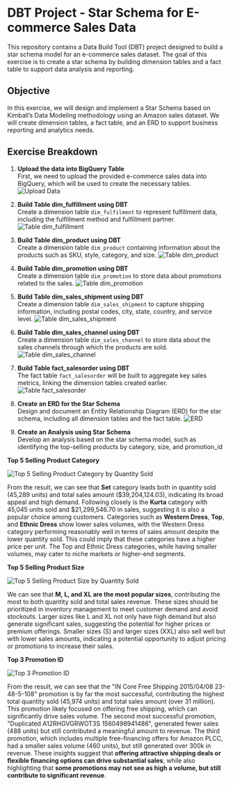 # DBT Project - Star Schema for E-commerce Sales Data

This repository contains a Data Build Tool (DBT) project designed to build a star schema model for an e-commerce sales dataset. The goal of this exercise is to create a star schema by building dimension tables and a fact table to support data analysis and reporting.

## Objective

In this exercise, we will design and implement a Star Schema based on Kimball’s Data Modeling methodology using an Amazon sales dataset. We will create dimension tables, a fact table, and an ERD to support business reporting and analytics needs.

## Exercise Breakdown

1. **Upload the data into BigQuery Table**  
   First, we need to upload the provided e-commerce sales data into BigQuery, which will be used to create the necessary tables.
![Upload Data](result/upload%20data.jpg)

2. **Build Table dim_fulfillment using DBT**  
   Create a dimension table `dim_fulfilment` to represent fulfillment data, including the fulfillment method and fulfillment partner.
![Table dim_fulfillment](result/dim_fulfillment.jpg)

3. **Build Table dim_product using DBT**  
   Create a dimension table `dim_product` containing information about the products such as SKU, style, category, and size.
![Table dim_product](result/dim_product.jpg)

4. **Build Table dim_promotion using DBT**  
   Create a dimension table `dim_promotion` to store data about promotions related to the sales.
![Table dim_promotion](result/dim_promotion.jpg)

5. **Build Table dim_sales_shipment using DBT**  
   Create a dimension table `dim_sales_shipment` to capture shipping information, including postal codes, city, state, country, and service level.
![Table dim_sales_shipment](result/dim_sales_shipment.jpg)

6. **Build Table dim_sales_channel using DBT**  
   Create a dimension table `dim_sales_channel` to store data about the sales channels through which the products are sold.
![Table dim_sales_channel](result/dim_sales_channel.jpg)

7. **Build Table fact_salesorder using DBT**  
   The fact table `fact_salesorder` will be built to aggregate key sales metrics, linking the dimension tables created earlier.
![Table fact_salesorder](result/fact_salesorder.jpg)

8. **Create an ERD for the Star Schema**  
   Design and document an Entity Relationship Diagram (ERD) for the star schema, including all dimension tables and the fact table.
![ERD](result/erd-dwh-modelling.png)

9. **Create an Analysis using Star Schema**  
   Develop an analysis based on the star schema model, such as identifying the top-selling products by category, size, and promotion_id

**Top 5 Selling Product Category**

![Top 5 Selling Product Category by Quantity Sold](result/analysis_1.jpg)

From the result, we can see that **Set** category leads both in quantity sold (45,289 units) and total sales amount ($39,204,124.03), indicating its broad appeal and high demand. Following closely is the **Kurta** category with 45,045 units sold and $21,299,546.70 in sales, suggesting it is also a popular choice among customers. Categories such as **Western Dress**, **Top**, and **Ethnic Dress** show lower sales volumes, with the Western Dress category performing reasonably well in terms of sales amount despite the lower quantity sold. This could imply that these categories have a higher price per unit. The Top and Ethnic Dress categories, while having smaller volumes, may cater to niche markets or higher-end segments. 


**Top 5 Selling Product Size**

![Top 5 Selling Product Size by Quantity Sold](result/analysis_2.jpg)

We can see that **M, L, and XL are the most popular sizes**, contributing the most to both quantity sold and total sales revenue. These sizes should be prioritized in inventory management to meet customer demand and avoid stockouts. Larger sizes like L and XL not only have high demand but also generate significant sales, suggesting the potential for higher prices or premium offerings. Smaller sizes (S) and larger sizes (XXL) also sell well but with lower sales amounts, indicating a potential opportunity to adjust pricing or promotions to increase their sales.


**Top 3 Promotion ID**

![Top 3 Promotion ID](result/analysis_3.jpg)

From the result, we can see that the "IN Core Free Shipping 2015/04/08 23-48-5-108" promotion is by far the most successful, contributing the highest total quantity sold (45,974 units) and total sales amount (over 31 million). This promotion likely focused on offering free shipping, which can significantly drive sales volume. The second most successful promotion, "Duplicated A12RHGVGRWOT3S 1560498941486", generated fewer sales (488 units) but still contributed a meaningful amount to revenue. The third promotion, which includes multiple free-financing offers for Amazon PLCC, had a smaller sales volume (460 units), but still generated over 300k in revenue. These insights suggest that **offering attractive shipping deals or flexible financing options can drive substantial sales**, while also highlighting that **some promotions may not see as high a volume, but still contribute to significant revenue**.